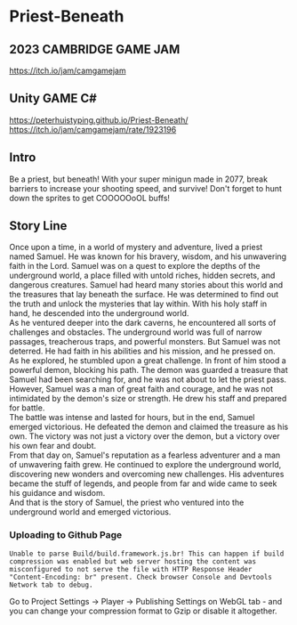 # Priest-Beneath
## 2023 CAMBRIDGE GAME JAM  <br> 
https://itch.io/jam/camgamejam <br>
## Unity GAME C# 
https://peterhuistyping.github.io/Priest-Beneath/<br>
https://itch.io/jam/camgamejam/rate/1923196 <br>

## Intro
Be a priest, but beneath! With your super minigun made in 2077, break barriers to increase your shooting speed, and survive! Don't forget to hunt down the sprites to get COOOOOoOL buffs!

## Story Line
Once upon a time, in a world of mystery and adventure, lived a priest named Samuel. He was known for his bravery, wisdom, and his unwavering faith in the Lord. Samuel was on a quest to explore the depths of the underground world, a place filled with untold riches, hidden secrets, and dangerous creatures.
Samuel had heard many stories about this world and the treasures that lay beneath the surface. He was determined to find out the truth and unlock the mysteries that lay within. With his holy staff in hand, he descended into the underground world.<br>
As he ventured deeper into the dark caverns, he encountered all sorts of challenges and obstacles. The underground world was full of narrow passages, treacherous traps, and powerful monsters. But Samuel was not deterred. He had faith in his abilities and his mission, and he pressed on.<br>
As he explored, he stumbled upon a great challenge. In front of him stood a powerful demon, blocking his path. The demon was guarded a treasure that Samuel had been searching for, and he was not about to let the priest pass.<br>
However, Samuel was a man of great faith and courage, and he was not intimidated by the demon's size or strength. He drew his staff and prepared for battle.<br>
The battle was intense and lasted for hours, but in the end, Samuel emerged victorious. He defeated the demon and claimed the treasure as his own. The victory was not just a victory over the demon, but a victory over his own fear and doubt.<br>
From that day on, Samuel's reputation as a fearless adventurer and a man of unwavering faith grew. He continued to explore the underground world, discovering new wonders and overcoming new challenges. His adventures became the stuff of legends, and people from far and wide came to seek his guidance and wisdom.<br>
And that is the story of Samuel, the priest who ventured into the underground world and emerged victorious.<br>

### Uploading to Github Page
```
Unable to parse Build/build.framework.js.br! This can happen if build compression was enabled but web server hosting the content was misconfigured to not serve the file with HTTP Response Header "Content-Encoding: br" present. Check browser Console and Devtools Network tab to debug.
```
Go to Project Settings -> Player -> Publishing Settings on WebGL tab - and you can change your compression format to Gzip or disable it altogether.
